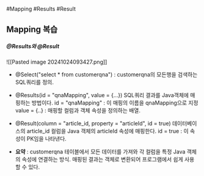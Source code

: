 #Mapping #Results #Result
## **Mapping** 복습 

##### @Results와 @Result 
![[Pasted image 20241024093427.png]]
- @Select("select * from customerqna") : customerqna의 모든행을 검색하는 SQL쿼리를 정의.
 - @Results(id = "qnaMapping", value = {...})
	 SQL쿼리 결과를 Java객체에 매핑하는 방법이다.
	 id = "qnaMapping" : 이 매핑의 이름을 qnaMapping으로 지정
	 value = {..} : 매핑할 컬럼과 객체 속성을 정의하는 배열.

- @Result(column = "article_id, property = "articleId", id = true)
	데이터베이스의 article_id 컬럼을 Java 객체의 articleId 속성에 매핑한다.
	id = true : 이 속성이 PK임을 나타낸다. 

- **요약** : customerqna 테이블에서 모든 데이터를 가져와 각 컬럼을 특정 Java 객체의 속성에 연결하는 방식.
	매핑된 결과는 객체로 변환되어 프로그램에서 쉽게 사용할 수 있다. 
	